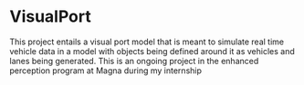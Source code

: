 # VisualPort
This project entails a visual port model that is meant to simulate real time vehicle data in a model with objects being defined around it as vehicles and lanes being generated. This is an ongoing project in the enhanced perception program at Magna during my internship
